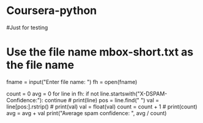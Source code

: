 # Coursera-python
#Just for testing 
# Use the file name mbox-short.txt as the file name
fname = input("Enter file name: ")
fh = open(fname)

count = 0
avg = 0
for line in fh:
    if not line.startswith("X-DSPAM-Confidence:"): continue
    # print(line)
    pos = line.find(" ")
    val = line[pos:].rstrip()
    # print(val)
    val = float(val)
    count = count + 1
    # print(count)
    avg = avg + val
print("Average spam confidence: ", avg / count)
